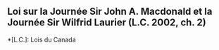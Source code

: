 ## Loi sur la Journée Sir John A. Macdonald et la Journée Sir Wilfrid Laurier (L.C. 2002, ch. 2)
  *[L.C.]: Lois du Canada
